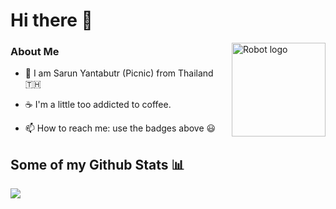 # Hi there 👋
<img alt="Robot logo" src="https://github.com/peetck/peetck/blob/master/assets/developer.gif" align="right" height="150"/>

### About Me

- 🌱 I am Sarun Yantabutr (Picnic) from Thailand :thailand:

- ☕ I'm a little too addicted to coffee.

- 📫 How to reach me: use the badges above 😃

## Some of my Github Stats 📊

<img align="left" src="https://github-readme-stats.vercel.app/api/top-langs/?username=peetck&layout=compact" />
